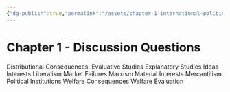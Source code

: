 ```yaml
---
{"dg-publish":true,"permalink":"/assets/chapter-1-international-political-economy/chapter-1-discussion-questions/"}
---
```


# Chapter 1 - Discussion Questions

Distributional Consequences: 
Evaluative Studies
Explanatory Studies
Ideas
Interests
Liberalism
Market Failures
Marxism
Material Interests
Mercantilism
Political Institutions
Welfare Consequences
Welfare Evaluation